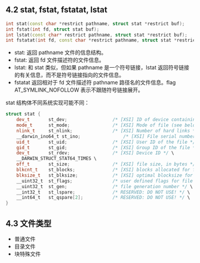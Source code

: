 ## 4.2 stat, fstat, fstatat, lstat

```c++
int stat(const char *restrict pathname, struct stat *restrict buf);
int fstat(int fd, struct stat buf);
int lstat(const char* restrict pathname, struct stat *restrict buf);
int fstatat(int fd, const char *restrict pathname, struct stat *restrict buf, int flag);
```

- stat: 返回 pathname 文件的信息结构。
- fstat: 返回 fd 文件描述符的文件信息。
- lstat: 和 stat 类似，但如果 pathname 是一个符号链接，lstat 返回符号链接的有关信息，而不是符号链接指向的文件信息。
- fstatat 返回相对于 fd 文件描述符 pathname 路径名的文件信息。flag AT_SYMLINK_NOFOLLOW 表示不跟随符号链接展开。

stat 结构体不同系统实现可能不同：

```c++
struct stat {
	dev_t		st_dev;                 /* [XSI] ID of device containing file */ \
	mode_t		st_mode;                /* [XSI] Mode of file (see below) */ \
	nlink_t		st_nlink;               /* [XSI] Number of hard links */ \
	__darwin_ino64_t st_ino;                /* [XSI] File serial number */ \
	uid_t		st_uid;                 /* [XSI] User ID of the file */ \
	gid_t		st_gid;                 /* [XSI] Group ID of the file */ \
	dev_t		st_rdev;                /* [XSI] Device ID */ \
	__DARWIN_STRUCT_STAT64_TIMES \
	off_t		st_size;                /* [XSI] file size, in bytes */ \
	blkcnt_t	st_blocks;              /* [XSI] blocks allocated for file */ \
	blksize_t	st_blksize;             /* [XSI] optimal blocksize for I/O */ \
	__uint32_t	st_flags;               /* user defined flags for file */ \
	__uint32_t	st_gen;                 /* file generation number */ \
	__int32_t	st_lspare;              /* RESERVED: DO NOT USE! */ \
	__int64_t	st_qspare[2];           /* RESERVED: DO NOT USE! */ \
}

```

## 4.3 文件类型

- 普通文件
- 目录文件
- 块特殊文件
